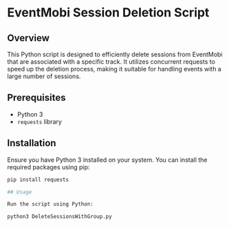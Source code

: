 # EventMobi Session Deletion Script

## Overview
This Python script is designed to efficiently delete sessions from EventMobi that are associated with a specific track. It utilizes concurrent requests to speed up the deletion process, making it suitable for handling events with a large number of sessions.

## Prerequisites
- Python 3
- `requests` library

## Installation
Ensure you have Python 3 installed on your system. You can install the required packages using pip:

```bash
pip install requests

## Usage

Run the script using Python:

python3 DeleteSessionsWithGroup.py

